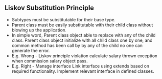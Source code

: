 Liskov Substitution Principle
------------------------------

- Subtypes must be substitutable for their base type.
- Parent class must be easily substitutable with their child class without blowing up the application.
- In simple word, 
  Parent class object able to replace with any of the child class.
  Parent class object initialize with all child class one by one, and common method has been call by by any of the child no one can generate the error. 
- E.g. Wrong - Liskov principle violation
  calculate salary thrown exception when commission salary object pass.
- E.g. Right - 
  Manage interface
  Link interface using extends based on required functionality.
  Implement relevant interface in defined classes.
